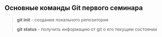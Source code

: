 ## Основные команды Git первого семинара

> **git init** - создание локального репозитория

> **git status** - получить информацию от git о его текущем состоянии